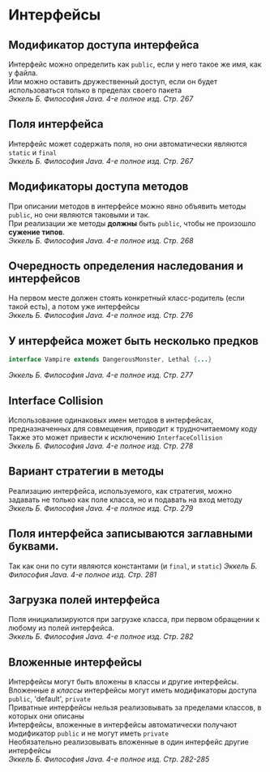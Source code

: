 # Интерфейсы

## Модификатор доступа интерфейса
Интерфейс можно определить как `public`, если у него такое же имя, как у файла.<br/>
Или можно оставить дружественный доступ, если он будет использоваться только в пределах своего пакета<br/>
_Эккель Б. Философия Java. 4-е полное изд. Стр. 267_

## Поля интерфейса
Интерфейс может содержать поля, но они автоматически являются `static` и `final`<br/>
_Эккель Б. Философия Java. 4-е полное изд. Стр. 267_

## Модификаторы доступа методов
При описании методов в интерфейсе можно явно объявить методы `public`, но они являются таковыми и так.<br/>
При реализации же методы **должны** быть `public`, чтобы не произошло **сужение типов**.<br/>
_Эккель Б. Философия Java. 4-е полное изд. Стр. 268_

## Очередность определения наследования и интерфейсов
На первом месте должен стоять конкретный класс-родитель (если такой есть), а потом уже интерфейсы<br/>
_Эккель Б. Философия Java. 4-е полное изд. Стр. 276_

## У интерфейса может быть несколько предков
```java
interface Vampire extends DangerousMonster, Lethal {...}
```
_Эккель Б. Философия Java. 4-е полное изд. Стр. 277_

## Interface Collision
Использование одинаковых имен методов в интерфейсах, предназначенных для совмещения, приводит к трудночитаемому коду<br/>
Также это может привести к исключению `InterfaceCollision`<br/>
_Эккель Б. Философия Java. 4-е полное изд. Стр. 278_

## Вариант стратегии в методы
Реализацию интерфейса, используемого, как стратегия, можно задавать не только как поле класса, но и подавать на вход методу
_Эккель Б. Философия Java. 4-е полное изд. Стр. 279_

## Поля интерфейса записываются заглавными буквами.
Так как они по сути являются константами (и `final`, и `static`)
_Эккель Б. Философия Java. 4-е полное изд. Стр. 281_

## Загрузка полей интерфейса
Поля инициализируются при загрузке класса, при первом обращении к любому из полей интерфейса.<br/>
_Эккель Б. Философия Java. 4-е полное изд. Стр. 282_

## Вложенные интерфейсы
Интерфейсы могут быть вложены в классы и другие интерфейсы.<br/>
Вложенные *в классы* интерфейсы могут иметь модификаторы доступа `public`, 'default', `private`<br/>
Приватные интерфейсы нельзя реализовывать за пределами классов, в которых они описаны<br/>
Интерфейсы, вложенные в интерфейсы автоматически получают модификатор `public` и не могут иметь `private`<br/>
Необязательно реализовывать вложенные в один интерфейс другие интерфейсы<br/>
_Эккель Б. Философия Java. 4-е полное изд. Стр. 282-285_